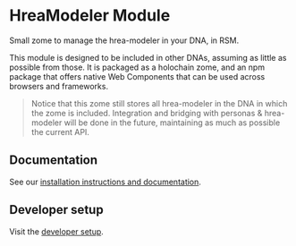 # HreaModeler Module

Small zome to manage the hrea-modeler in your DNA, in RSM.

This module is designed to be included in other DNAs, assuming as little as possible from those. It is packaged as a holochain zome, and an npm package that offers native Web Components that can be used across browsers and frameworks.

> Notice that this zome still stores all hrea-modeler in the DNA in which the zome is included. Integration and bridging with personas & hrea-modeler will be done in the future, maintaining as much as possible the current API.

## Documentation

See our [installation instructions and documentation](https://holochain-open-dev.github.io/hrea-modeler).

## Developer setup

Visit the [developer setup](/dev-setup.md).
